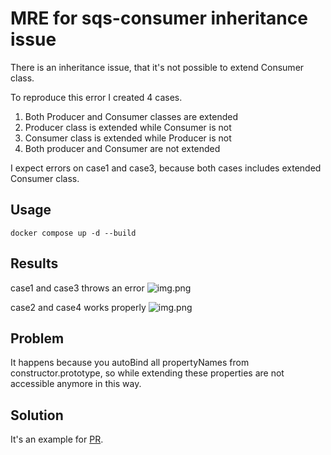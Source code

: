 # MRE for sqs-consumer inheritance issue

There is an inheritance issue, that it's not possible to extend Consumer class. 

To reproduce this error I created 4 cases.
1. Both Producer and Consumer classes are extended
2. Producer class is extended while Consumer is not
3. Consumer class is extended while Producer is not
4. Both producer and Consumer are not extended

I expect errors on case1 and case3, because both cases includes extended Consumer class.

## Usage

```docker compose up -d --build```

## Results

case1 and case3 throws an error
![img.png](assets/error_log.png)

case2 and case4 works properly
![img.png](assets/success_log.png)

## Problem

It happens because you autoBind all propertyNames from constructor.prototype, so while extending these properties are not accessible anymore in this way.

## Solution

It's an example for [PR](https://github.com/bbc/sqs-consumer/pull/478).
